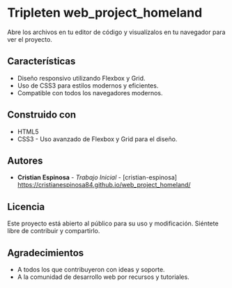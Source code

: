 # Tripleten web_project_homeland

Abre los archivos en tu editor de código y visualízalos en tu navegador para ver el proyecto.

## Características

- Diseño responsivo utilizando Flexbox y Grid.
- Uso de CSS3 para estilos modernos y eficientes.
- Compatible con todos los navegadores modernos.

## Construido con

- HTML5
- CSS3 - Uso avanzado de Flexbox y Grid para el diseño.

## Autores

- **Cristian Espinosa** - _Trabajo Inicial_ - [cristian-espinosa] https://cristianespinosa84.github.io/web_project_homeland/

## Licencia

Este proyecto está abierto al público para su uso y modificación. Siéntete libre de contribuir y compartirlo.

## Agradecimientos

- A todos los que contribuyeron con ideas y soporte.
- A la comunidad de desarrollo web por recursos y tutoriales.
